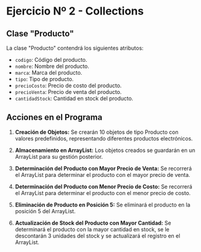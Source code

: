 # Ejercicio Nº 2 - Collections

## Clase "Producto"

La clase "Producto" contendrá los siguientes atributos:

- `codigo`: Código del producto.
- `nombre`: Nombre del producto.
- `marca`: Marca del producto.
- `tipo`: Tipo de producto.
- `precioCosto`: Precio de costo del producto.
- `precioVenta`: Precio de venta del producto.
- `cantidadStock`: Cantidad en stock del producto.

## Acciones en el Programa

1. **Creación de Objetos:**
   Se crearán 10 objetos de tipo Producto con valores predefinidos, representando diferentes productos electrónicos.

2. **Almacenamiento en ArrayList:**
   Los objetos creados se guardarán en un ArrayList para su gestión posterior.

3. **Determinación del Producto con Mayor Precio de Venta:**
   Se recorrerá el ArrayList para determinar el producto con el mayor precio de venta.

4. **Determinación del Producto con Menor Precio de Costo:**
   Se recorrerá el ArrayList para determinar el producto con el menor precio de costo.

5. **Eliminación de Producto en Posición 5:**
   Se eliminará el producto en la posición 5 del ArrayList.

6. **Actualización de Stock del Producto con Mayor Cantidad:**
   Se determinará el producto con la mayor cantidad en stock, se le descontarán 3 unidades del stock y se actualizará el registro en el ArrayList.